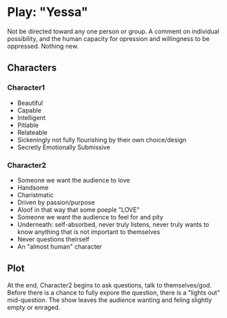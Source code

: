 # Play: "Yessa"

Not be directed toward any one person or group. A comment on individual possibility, and the human capacity for opression and willingness to be oppressed. Nothing new.

## Characters

### Character1

* Beautiful
* Capable
* Intelligent
* Pitiable
* Relateable
* Sickeningly not fully flourishing by their own choice/design
* Secretly Emotionally Submissive

### Character2

* Someone we want the audience to love
* Handsome
* Charistmatic
* Driven by passion/purpose
* Aloof in that way that some poeple "LOVE"
* Someone we want the audience to feel for and pity
* Underneath: self-absorbed, never truly listens, never truly wants to know anything that is not important to themselves
* Never questions theirself
* An "almost human" character


## Plot

At the end, Character2 begins to ask questions, talk to themselves/god. Before there is a chance to fully expore the question, there is a "lights out" mid-question. The show leaves the audience wanting and feling slightly empty or enraged.

